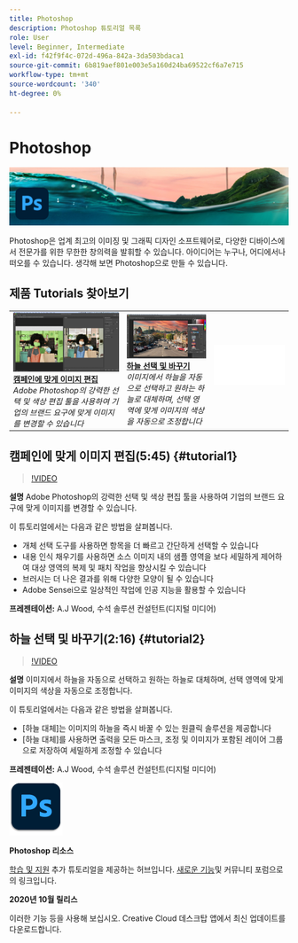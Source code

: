 ```yaml
---
title: Photoshop
description: Photoshop 튜토리얼 목록
role: User
level: Beginner, Intermediate
exl-id: f42f9f4c-072d-496a-842a-3da503bdaca1
source-git-commit: 6b819aef801e003e5a160d24ba69522cf6a7e715
workflow-type: tm+mt
source-wordcount: '340'
ht-degree: 0%

---
```


# Photoshop

![튜토리얼 메인 이미지](../assets/Photoshop.jpg)

Photoshop은 업계 최고의 이미징 및 그래픽 디자인 소프트웨어로, 다양한 디바이스에서 전문가를 위한 무한한 창의력을 발휘할 수 있습니다. 아이디어는 누구나, 어디에서나 떠오를 수 있습니다. 생각해 보면 Photoshop으로 만들 수 있습니다.

## 제품 Tutorials 찾아보기

<table style="table-layout:fixed">
<tr>
 <td>
   <a href="photoshop.md#tutorial1">
      <img alt="캠페인에 맞게 이미지 편집" src="../assets/PS_ObjectSelect_ContentAware_wood.jpg" />
   </a>
    <div>
   <a href="photoshop.md#tutorial1"><strong>캠페인에 맞게 이미지 편집</strong></a>
    </div>
    <em>Adobe Photoshop의 강력한 선택 및 색상 편집 툴을 사용하여 기업의 브랜드 요구에 맞게 이미지를 변경할 수 있습니다</em>
    <br>
  </td>
  <td>
    <a href="photoshop.md#tutorial2">
        <img alt="하늘 선택 및 바꾸기" src="../assets/PS_Sky_Replace_wood.jpg" />
    </a>
    <div>
    <a href="photoshop.md#tutorial2"><strong>하늘 선택 및 바꾸기</strong></a>
    </div>
    <em>이미지에서 하늘을 자동으로 선택하고 원하는 하늘로 대체하며, 선택 영역에 맞게 이미지의 색상을 자동으로 조정합니다</em>
    <br>
  </td>
  <td>
    <img alt="스페이서" src="../assets/Whitespacer.png" />
    <div>
    <br>
  </td>
</tr>
</table>

## 캠페인에 맞게 이미지 편집(5:45) {#tutorial1}

>[!VIDEO](https://video.tv.adobe.com/v/326950?hidetitle=true)

**설명**
Adobe Photoshop의 강력한 선택 및 색상 편집 툴을 사용하여 기업의 브랜드 요구에 맞게 이미지를 변경할 수 있습니다.

이 튜토리얼에서는 다음과 같은 방법을 살펴봅니다.
* 개체 선택 도구를 사용하면 항목을 더 빠르고 간단하게 선택할 수 있습니다
* 내용 인식 채우기를 사용하면 소스 이미지 내의 샘플 영역을 보다 세밀하게 제어하여 대상 영역의 복제 및 패치 작업을 향상시킬 수 있습니다
* 브러시는 더 나은 결과를 위해 다양한 모양이 될 수 있습니다
* Adobe Sensei으로 일상적인 작업에 인공 지능을 활용할 수 있습니다

**프레젠테이션:**
A.J Wood, 수석 솔루션 컨설턴트(디지털 미디어)

## 하늘 선택 및 바꾸기(2:16) {#tutorial2}

>[!VIDEO](https://video.tv.adobe.com/v/326953?hidetitle=true)

**설명**
이미지에서 하늘을 자동으로 선택하고 원하는 하늘로 대체하며, 선택 영역에 맞게 이미지의 색상을 자동으로 조정합니다.

이 튜토리얼에서는 다음과 같은 방법을 살펴봅니다.
* [하늘 대체]는 이미지의 하늘을 즉시 바꿀 수 있는 원클릭 솔루션을 제공합니다
* [하늘 대체]를 사용하면 출력을 모든 마스크, 조정 및 이미지가 포함된 레이어 그룹으로 저장하여 세밀하게 조정할 수 있습니다


**프레젠테이션:**
A.J Wood, 수석 솔루션 컨설턴트(디지털 미디어)

![Photoshop 로고](../assets/ps_appicon_96.png)

**Photoshop 리소스**

[학습 및 지원](https://helpx.adobe.com/support/photoshop.html) 추가 튜토리얼을 제공하는 허브입니다. [새로운 기능](https://helpx.adobe.com/photoshop/using/whats-new.html)및 커뮤니티 포럼으로의 링크입니다.

**2020년 10월 릴리스**

이러한 기능 등을 사용해 보십시오. Creative Cloud 데스크탑 앱에서 최신 업데이트를 다운로드합니다.
